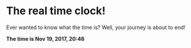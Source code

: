 # The real time clock!

Ever wanted to know what the time is? Well, your journey is about to end!

**The time is Nov 19, 2017, 20:46**